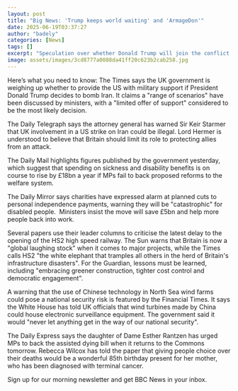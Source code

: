 ```yaml
---
layout: post
title: "Big News: 'Trump keeps world waiting' and 'ArmageDon'"
date: 2025-06-19T03:37:27
author: "badely"
categories: [News]
tags: []
excerpt: "Speculation over whether Donald Trump will join the conflict in the Middle East dominates Thursday's papers."
image: assets/images/3cd8777a0088da41ff20c623b2cab258.jpg
---
```


Here’s what you need to know: The Times says the UK government is weighing up whether to provide the US with military support if President Donald Trump decides to bomb Iran. It claims a "range of scenarios" have been discussed by ministers, with a "limited offer of support" considered to be the most likely decision. 

The Daily Telegraph says the attorney general has warned Sir Keir Starmer that UK involvement in a US strike on Iran could be illegal. Lord Hermer is understood to believe that Britain should limit its role to protecting allies from an attack.

The Daily Mail highlights figures published by the government yesterday, which suggest that spending on sickness and disability benefits is on course to rise by £18bn a year if MPs fail to back proposed reforms to the welfare system. 

The Daily Mirror says charities have expressed alarm at planned cuts to personal independence payments, warning they will be "catastrophic" for disabled people.  Ministers insist the move will save £5bn and help more people back into work.

Several papers use their leader columns to criticise the latest delay to the opening of the HS2 high speed railway. The Sun warns that Britain is now a "global laughing stock" when it comes to major projects, while the Times calls HS2 "the white elephant that tramples all others in the herd of Britain's infrastructure disasters". For the Guardian, lessons must be learned, including "embracing greener construction, tighter cost control and democratic engagement".

A warning that the use of Chinese technology in North Sea wind farms could pose a national security risk is featured by the Financial Times. It says the White House has told UK officials that wind turbines made by China could house electronic surveillance equipment. The government said it would "never let anything get in the way of our national security".

The Daily Express says the daughter of Dame Esther Rantzen has urged MPs to back the assisted dying bill when it returns to the Commons tomorrow. Rebecca Wilcox has told the paper that giving people choice over their deaths would be a wonderful 85th birthday present for her mother, who has been diagnosed with terminal cancer.

Sign up for our morning newsletter and get BBC News in your inbox.


